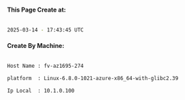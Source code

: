 
   
#### This Page Create at:

```bash

2025-03-14 - 17:43:45 UTC

```

#### Create By Machine:

```bash

Host Name : fv-az1695-274

platform  : Linux-6.8.0-1021-azure-x86_64-with-glibc2.39

Ip Local  : 10.1.0.100

```

